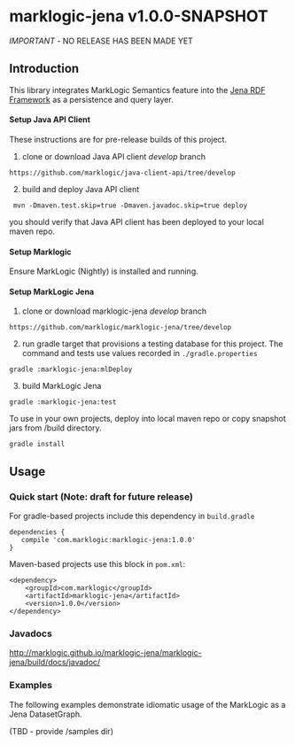 # marklogic-jena v1.0.0-SNAPSHOT

_IMPORTANT_ - NO RELEASE HAS BEEN MADE YET

## Introduction

This library integrates MarkLogic Semantics feature into the [Jena RDF
Framework](http://jena.apache.org) as a persistence and query layer.


#### Setup Java API Client

These instructions are for pre-release builds of this project.

1) clone or download Java API client _develop_ branch

```
https://github.com/marklogic/java-client-api/tree/develop
```

2) build and deploy Java API client

```
 mvn -Dmaven.test.skip=true -Dmaven.javadoc.skip=true deploy
 ```

you should verify that Java API client has been deployed to your local maven repo.

#### Setup Marklogic

Ensure MarkLogic (Nightly) is installed and running.

#### Setup  MarkLogic Jena

1) clone or download marklogic-jena _develop_ branch

```
https://github.com/marklogic/marklogic-jena/tree/develop
```

2) run gradle target that provisions a testing database for this project.  The command and tests use values recorded in `./gradle.properties`

```
gradle :marklogic-jena:mlDeploy
```

3) build MarkLogic Jena

```
gradle :marklogic-jena:test

```

To use in your own projects, deploy into local maven repo or copy snapshot jars from /build directory.

```
gradle install

```

## Usage

### Quick start (Note: draft for future release)

For gradle-based projects include this dependency in `build.gradle`
```
dependencies {
   compile 'com.marklogic:marklogic-jena:1.0.0'
}
```

Maven-based projects use this block in `pom.xml`:

```
<dependency>
    <groupId>com.marklogic</groupId>
    <artifactId>marklogic-jena</artifactId>
    <version>1.0.0</version>
</dependency>
```

### Javadocs

http://marklogic.github.io/marklogic-jena/marklogic-jena/build/docs/javadoc/

### Examples

The following examples demonstrate idiomatic usage of the MarkLogic as a Jena DatasetGraph.

(TBD - provide /samples dir)




